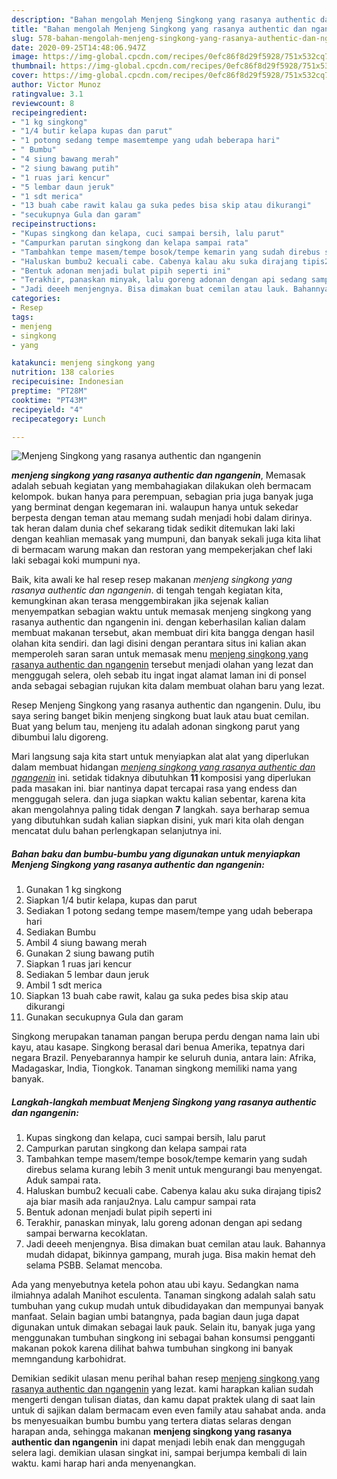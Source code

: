 ```yaml
---
description: "Bahan mengolah Menjeng Singkong yang rasanya authentic dan ngangenin Lezat"
title: "Bahan mengolah Menjeng Singkong yang rasanya authentic dan ngangenin Lezat"
slug: 578-bahan-mengolah-menjeng-singkong-yang-rasanya-authentic-dan-ngangenin-lezat
date: 2020-09-25T14:48:06.947Z
image: https://img-global.cpcdn.com/recipes/0efc86f8d29f5928/751x532cq70/menjeng-singkong-yang-rasanya-authentic-dan-ngangenin-foto-resep-utama.jpg
thumbnail: https://img-global.cpcdn.com/recipes/0efc86f8d29f5928/751x532cq70/menjeng-singkong-yang-rasanya-authentic-dan-ngangenin-foto-resep-utama.jpg
cover: https://img-global.cpcdn.com/recipes/0efc86f8d29f5928/751x532cq70/menjeng-singkong-yang-rasanya-authentic-dan-ngangenin-foto-resep-utama.jpg
author: Victor Munoz
ratingvalue: 3.1
reviewcount: 8
recipeingredient:
- "1 kg singkong"
- "1/4 butir kelapa kupas dan parut"
- "1 potong sedang tempe masemtempe yang udah beberapa hari"
- " Bumbu"
- "4 siung bawang merah"
- "2 siung bawang putih"
- "1 ruas jari kencur"
- "5 lembar daun jeruk"
- "1 sdt merica"
- "13 buah cabe rawit kalau ga suka pedes bisa skip atau dikurangi"
- "secukupnya Gula dan garam"
recipeinstructions:
- "Kupas singkong dan kelapa, cuci sampai bersih, lalu parut"
- "Campurkan parutan singkong dan kelapa sampai rata"
- "Tambahkan tempe masem/tempe bosok/tempe kemarin yang sudah direbus selama kurang lebih 3 menit untuk mengurangi bau menyengat. Aduk sampai rata."
- "Haluskan bumbu2 kecuali cabe. Cabenya kalau aku suka dirajang tipis2 aja biar masih ada ranjau2nya. Lalu campur sampai rata"
- "Bentuk adonan menjadi bulat pipih seperti ini"
- "Terakhir, panaskan minyak, lalu goreng adonan dengan api sedang sampai berwarna kecoklatan."
- "Jadi deeeh menjengnya. Bisa dimakan buat cemilan atau lauk. Bahannya mudah didapat, bikinnya gampang, murah juga. Bisa makin hemat deh selama PSBB. Selamat mencoba."
categories:
- Resep
tags:
- menjeng
- singkong
- yang

katakunci: menjeng singkong yang 
nutrition: 138 calories
recipecuisine: Indonesian
preptime: "PT28M"
cooktime: "PT43M"
recipeyield: "4"
recipecategory: Lunch

---
```



![Menjeng Singkong yang rasanya authentic dan ngangenin](https://img-global.cpcdn.com/recipes/0efc86f8d29f5928/751x532cq70/menjeng-singkong-yang-rasanya-authentic-dan-ngangenin-foto-resep-utama.jpg)

<b><i>menjeng singkong yang rasanya authentic dan ngangenin</i></b>, Memasak adalah sebuah kegiatan yang membahagiakan dilakukan oleh bermacam kelompok. bukan hanya para perempuan, sebagian pria juga banyak juga yang berminat dengan kegemaran ini. walaupun hanya untuk sekedar berpesta dengan teman atau memang sudah menjadi hobi dalam dirinya. tak heran dalam dunia chef sekarang tidak sedikit ditemukan laki laki dengan keahlian memasak yang mumpuni, dan banyak sekali juga kita lihat di bermacam warung makan dan restoran yang mempekerjakan chef laki laki sebagai koki mumpuni nya.

Baik, kita awali ke hal resep resep makanan <i>menjeng singkong yang rasanya authentic dan ngangenin</i>. di tengah tengah kegiatan kita, kemungkinan akan terasa menggembirakan jika sejenak kalian menyempatkan sebagian waktu untuk memasak menjeng singkong yang rasanya authentic dan ngangenin ini. dengan keberhasilan kalian dalam membuat makanan tersebut, akan membuat diri kita bangga dengan hasil olahan kita sendiri. dan lagi disini dengan perantara situs ini kalian akan memperoleh saran saran untuk memasak menu <u>menjeng singkong yang rasanya authentic dan ngangenin</u> tersebut menjadi olahan yang lezat dan menggugah selera, oleh sebab itu ingat ingat alamat laman ini di ponsel anda sebagai sebagian rujukan kita dalam membuat olahan baru yang lezat.

Resep Menjeng Singkong yang rasanya authentic dan ngangenin. Dulu, ibu saya sering banget bikin menjeng singkong buat lauk atau buat cemilan. Buat yang belum tau, menjeng itu adalah adonan singkong parut yang dibumbui lalu digoreng.


Mari langsung saja kita start untuk menyiapkan alat alat yang diperlukan dalam membuat hidangan <u><i>menjeng singkong yang rasanya authentic dan ngangenin</i></u> ini. setidak tidaknya dibutuhkan <b>11</b> komposisi yang diperlukan pada masakan ini. biar nantinya dapat tercapai rasa yang endess dan menggugah selera. dan juga siapkan waktu kalian sebentar, karena kita akan mengolahnya paling tidak dengan <b>7</b> langkah. saya berharap semua yang dibutuhkan sudah kalian siapkan disini, yuk mari kita olah dengan mencatat dulu bahan perlengkapan selanjutnya ini.

<!--inarticleads1-->

##### Bahan baku dan bumbu-bumbu yang digunakan untuk menyiapkan Menjeng Singkong yang rasanya authentic dan ngangenin:

1. Gunakan 1 kg singkong
1. Siapkan 1/4 butir kelapa, kupas dan parut
1. Sediakan 1 potong sedang tempe masem/tempe yang udah beberapa hari
1. Sediakan  Bumbu
1. Ambil 4 siung bawang merah
1. Gunakan 2 siung bawang putih
1. Siapkan 1 ruas jari kencur
1. Sediakan 5 lembar daun jeruk
1. Ambil 1 sdt merica
1. Siapkan 13 buah cabe rawit, kalau ga suka pedes bisa skip atau dikurangi
1. Gunakan secukupnya Gula dan garam


Singkong merupakan tanaman pangan berupa perdu dengan nama lain ubi kayu, atau kasape. Singkong berasal dari benua Amerika, tepatnya dari negara Brazil. Penyebarannya hampir ke seluruh dunia, antara lain: Afrika, Madagaskar, India, Tiongkok. Tanaman singkong memiliki nama yang banyak. 

<!--inarticleads2-->

##### Langkah-langkah membuat Menjeng Singkong yang rasanya authentic dan ngangenin:

1. Kupas singkong dan kelapa, cuci sampai bersih, lalu parut
1. Campurkan parutan singkong dan kelapa sampai rata
1. Tambahkan tempe masem/tempe bosok/tempe kemarin yang sudah direbus selama kurang lebih 3 menit untuk mengurangi bau menyengat. Aduk sampai rata.
1. Haluskan bumbu2 kecuali cabe. Cabenya kalau aku suka dirajang tipis2 aja biar masih ada ranjau2nya. Lalu campur sampai rata
1. Bentuk adonan menjadi bulat pipih seperti ini
1. Terakhir, panaskan minyak, lalu goreng adonan dengan api sedang sampai berwarna kecoklatan.
1. Jadi deeeh menjengnya. Bisa dimakan buat cemilan atau lauk. Bahannya mudah didapat, bikinnya gampang, murah juga. Bisa makin hemat deh selama PSBB. Selamat mencoba.


Ada yang menyebutnya ketela pohon atau ubi kayu. Sedangkan nama ilmiahnya adalah Manihot esculenta. Tanaman singkong adalah salah satu tumbuhan yang cukup mudah untuk dibudidayakan dan mempunyai banyak manfaat. Selain bagian umbi batangnya, pada bagian daun juga dapat digunakan untuk dimakan sebagai lauk pauk. Selain itu, banyak juga yang menggunakan tumbuhan singkong ini sebagai bahan konsumsi pengganti makanan pokok karena dilihat bahwa tumbuhan singkong ini banyak memngandung karbohidrat. 

Demikian sedikit ulasan menu perihal bahan resep <u>menjeng singkong yang rasanya authentic dan ngangenin</u> yang lezat. kami harapkan kalian sudah mengerti dengan tulisan diatas, dan kamu dapat praktek ulang di saat lain untuk di sajikan dalam bermacam even even family atau sahabat anda. anda bs menyesuaikan bumbu bumbu yang tertera diatas selaras dengan harapan anda, sehingga makanan <b>menjeng singkong yang rasanya authentic dan ngangenin</b> ini dapat menjadi lebih enak dan menggugah selera lagi. demikian ulasan singkat ini, sampai berjumpa kembali di lain waktu. kami harap hari anda menyenangkan.
